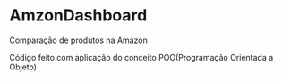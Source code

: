 # AmzonDashboard
Comparação de produtos na Amazon

Código feito com aplicação do conceito POO(Programação Orientada a Objeto)
